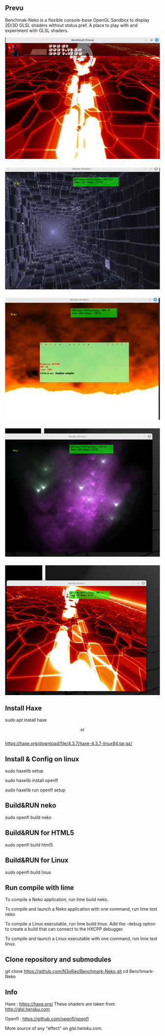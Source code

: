 ## Prevu
Benchmak-Neko is a flexible console-base OpenGL Sandbox to display 2D/3D GLSL shaders without status pref. 
A place to play with and experiment with GLSL shaders.

<div style="display: flex; justify-content: center; align-items: center; gap: 1em; margin: 0 0 2em 0;">
  <img src="./prevuA.png" style="flex-grow: 1; flex-shrink: 1;" />
</div>

<div style="display: flex; justify-content: center; align-items: center; gap: 1em; margin: 0 0 2em 0;">
  <img src="./prevu0.png" style="flex-grow: 1; flex-shrink: 1;" />
</div>

<div style="display: flex; justify-content: center; align-items: center; gap: 1em; margin: 0 0 2em 0;">
  <img src="./prevu1.png" style="flex-grow: 1; flex-shrink: 1;" />
</div>

<div style="display: flex; justify-content: center; align-items: center; gap: 1em; margin: 0 0 2em 0;">
  <img src="./prevu2.png" style="flex-grow: 1; flex-shrink: 1;" />
</div>

<div style="display: flex; justify-content: center; align-items: center; gap: 1em; margin: 0 0 2em 0;">
  <img src="./prevu3.png" style="flex-grow: 1; flex-shrink: 1;" />
</div>

## Install Haxe

sudo apt install haxe
<div style="display: flex; justify-content: center; align-items: center; gap: 1em; margin: 0 0 2em 0;">
or
</div>

https://haxe.org/download/file/4.3.7/haxe-4.3.7-linux64.tar.gz/

## Install & Config on linux

sudo haxelib setup

sudo haxelib install openfl

sudo haxelib run openfl setup

## Build&RUN neko

sudo openfl build neko

## Build&RUN for HTML5

sudo openfl build html5

## Build&RUN for Linux

sudo openfl build linux

## Run compile with lime

To compile a Neko application, run lime build neko.

To compile and launch a Neko application with one command, run lime test neko

To compile a Linux executable, run lime build linux. Add the -debug option to create a build that can connect to the HXCPP debugger.

To compile and launch a Linux executable with one command, run lime test linux.


## Clone repository and submodules

git clone https://github.com/N3oRay/Benchmark-Neko.git
cd Benchmark-Neko


## Info
Haxe : https://haxe.org/
These shaders are taken from http://glsl.heroku.com

Openfl :
https://github.com/openfl/openfl

More source of any "effect" on glsl.heroku.com.
